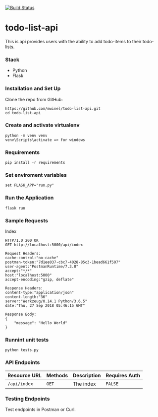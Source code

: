 [![Build Status](https://travis-ci.org/mwinel/todo-list-api.svg?branch=develop)](https://travis-ci.org/mwinel/todo-list-api)

# todo-list-api
This is api provides users with the ability to add todo-items to their todo-lists.

### Stack
- Python
- Flask

### Installation and Set Up


Clone the repo from GitHub:

```
https://github.com/mwinel/todo-list-api.git
cd todo-list-api
```

### Create and activate virtualenv

```
python -m venv venv
venv\Scripts\activate => for windows
```

### Requirements

```
pip install -r requirements
```

### Set enviroment variables

```
set FLASK_APP="run.py"
```

### Run the Application

```
flask run
```

### Sample Requests

Index
```
HTTP/1.0 200 OK
GET http://localhost:5000/api/index

Request Headers:
cache-control:"no-cache"
postman-token:"7d1ee037-cbc7-4028-85c3-1bead661f507"
user-agent:"PostmanRuntime/7.3.0"
accept:"*/*"
host:"localhost:5000"
accept-encoding:"gzip, deflate"

Response Headers:
content-type:"application/json"
content-length:"36"
server:"Werkzeug/0.14.1 Python/3.6.5"
date:"Thu, 27 Sep 2018 05:46:15 GMT"

Response Body:
{
    "message": "Hello World"
}

```

### Runnint unit tests

```
python tests.py 
```

### API Endpoints

| Resource URL | Methods | Description | Requires Auth |
| -------- | ------------- | --------- |--------------- |
| `/api/index` | `GET`  | The index | `FALSE` |

### Testing Endpoints

Test endpoints in Postman or Curl.
